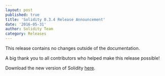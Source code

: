 ```yaml
---
layout: post
published: true
title: 'Solidity 0.3.4 Release Announcement'
date: '2016-05-31'
author: Solidity Team
category: Releases
---
```


This release contains no changes outside of the documentation.

A big thank you to all contributors who helped make this release possible!

Download the new version of Solidity
[here](https://github.com/ethereum/solidity/releases/tag/v0.3.4).
